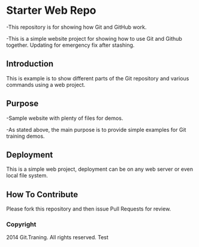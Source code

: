 # Starter Web Repo

-This repository is for showing how Git and GitHub work.

-This is a simple website project for showing how to use Git and Github
 together. Updating for emergency fix after stashing.

## Introduction

This is example is to show different parts of the Git repository and various
commands using a web project.

## Purpose

-Sample website with plenty of files for demos.

-As stated above, the main purpose is to provide simple examples for Git training
 demos.

## Deployment

This is a simple web project, deployment can be on any web server or even local
file system.

## How To Contribute

Please fork this repository and then issue Pull Requests for review.

### Copyright

2014 Git.Traning. All rights reserved.
Test
